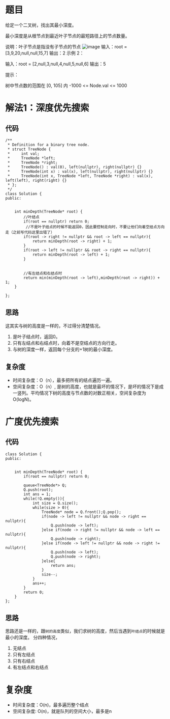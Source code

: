 # 题目


给定一个二叉树，找出其最小深度。


最小深度是从根节点到最近叶子节点的最短路径上的节点数量。

说明：叶子节点是指没有子节点的节点
![image](https://github.com/17230592226/LeetCode/assets/57279736/047c4da4-86ad-4326-b876-007b13f1a96d)
输入：root = [3,9,20,null,null,15,7]
输出：2
示例 2：

输入：root = [2,null,3,null,4,null,5,null,6]
输出：5
 

提示：

树中节点数的范围在 [0, 105] 内
-1000 <= Node.val <= 1000
# 解法1：深度优先搜索
## 代码
```
/**
 * Definition for a binary tree node.
 * struct TreeNode {
 *     int val;
 *     TreeNode *left;
 *     TreeNode *right;
 *     TreeNode() : val(0), left(nullptr), right(nullptr) {}
 *     TreeNode(int x) : val(x), left(nullptr), right(nullptr) {}
 *     TreeNode(int x, TreeNode *left, TreeNode *right) : val(x), left(left), right(right) {}
 * };
 */
class Solution {
public:

    
    int minDepth(TreeNode* root) {
        //叶结点
        if(root == nullptr) return 0;
         //不是叶子结点的时候不能返回0，因此要控制走向时，不要让他们向着空结点方向走（之前写代码这里出错了）
        if(root -> right != nullptr && root -> left == nullptr){
            return minDepth(root -> right) + 1;
        }
        if(root -> left != nullptr && root -> right == nullptr){
            return minDepth(root -> left) + 1;
        }

        
        //有左结点和右结点时
        return min(minDepth(root -> left),minDepth(root -> right)) + 1;
    }

};
```
## 思路
这其实与树的高度是一样的，不过得分清楚情况。
1. 是叶子结点时，返回0。
2. 只有左结点和右结点时，向着不是空结点的方向行走。
3. 与树的深度一样，返回每个分支的+1树的最小深度。

## 复杂度
- 时间复杂度：O（n），最多把所有的结点遍历一遍。
- 空间复杂度：O（n）, 是树的高度，也就是最坏的情况下，是坏的情况下是成一竖列。平均情况下树的高度与节点数的对数正相关，空间复杂度为 O(logN)。

# 广度优先搜索

## 代码
```
class Solution {
public:

    
    int minDepth(TreeNode* root) {
        if(root == nullptr) return 0;

        queue<TreeNode*> Q;
        Q.push(root);
        int ans = 1;
        while(!Q.empty()){
            int size = Q.size();
            while(size > 0){
                TreeNode* node = Q.front();Q.pop();
                if(node -> left != nullptr && node -> right == nullptr){
                    Q.push(node -> left);
                }else if(node -> right != nullptr && node -> left == nullptr){
                    Q.push(node -> right);
                }else if(node -> left != nullptr && node -> right != nullptr){
                    Q.push(node -> left);
                    Q.push(node -> right);
                }else{
                    return ans;
                }
                size--;
            }
            ans++;
        }
        return 0;
    }
};
```
## 思路
思路还是一样的，跟`树的高度`类似，我们求树的高度，然后当遇到`叶结点`的时候就是最小的深度。
分四种情况，
1. 无结点
2. 只有左结点
3. 只有右结点
4. 有左结点和右结点

# 复杂度
- 时间复杂度：O(n)，最多遍历整个结点
- 空间复杂度: O(n)，就是队列的空间大小，最多是n
